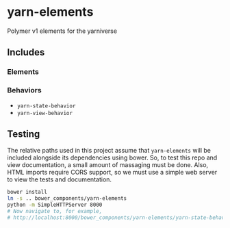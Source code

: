 # yarn-elements
Polymer v1 elements for the yarniverse

## Includes
### Elements
### Behaviors
  - `yarn-state-behavior`
  - `yarn-view-behavior`

## Testing
The relative paths used in this project assume that `yarn-elements` will be included alongside its dependencies using bower.  So, to test this repo and view documentation, a small amount of massaging must be done.  Also, HTML imports require CORS support, so we must use a simple web server to view the tests and documentation.
```bash
bower install
ln -s .. bower_components/yarn-elements
python -m SimpleHTTPServer 8000
# Now navigate to, for example,
# http://localhost:8000/bower_components/yarn-elements/yarn-state-behavior/
```
